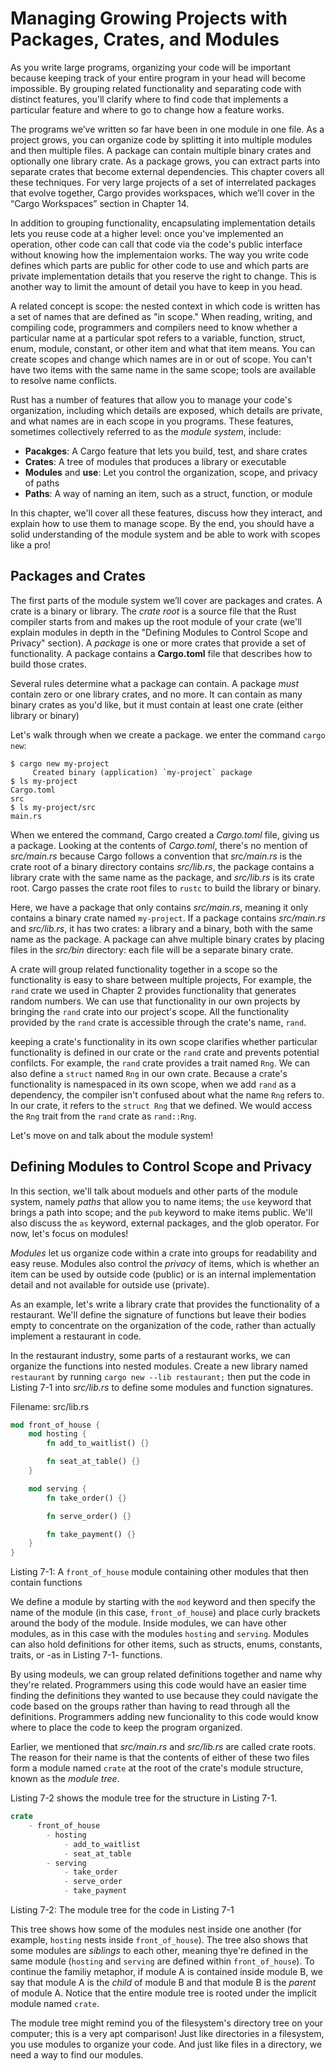 # Managing Growing Projects with Packages, Crates, and Modules

As you write
large programs,
organizing your code will be important
because keeping track
of your entire program
in your head will become impossible.
By grouping related functionality
and separating code
with distinct features,
you'll clarify where to find code
that implements a particular feature
and where to go to change
how a feature works.

The programs we’ve written so far have been in one module in one file. As a project grows, you can organize code by splitting it into multiple modules and then multiple files. A package can contain multiple binary crates and optionally one library crate. As a package grows, you can extract parts into separate crates that become external dependencies. This chapter covers all these techniques. For very large projects of a set of interrelated packages that evolve together, Cargo provides workspaces, which we’ll cover in the “Cargo Workspaces” section in Chapter 14.

In addition to grouping functionality,
encapsulating implementation details
lets you reuse code at a higher level:
once you've implemented an operation,
other code can call that code
via the code's public interface without knowing how
the implementaion works.
The way you write code
defines which parts
are public for other code
to use and which parts are
private implementation details
that you reserve the
right to change.
This is another way to limit the amount of detail
you have to keep in you head.

A related concept is scope:
the nested context
in which code is written
has a set of names
that are defined as "in scope."
When reading, writing, and compiling code,
programmers and compilers need to
know whether a particular name at a
particular spot
refers to a variable, function, struct, enum, module, constant, or other item and what that item means.
You can create scopes
and change which names
are in or out of scope.
You can't have two items
with the same name in the
same scope;
tools are available to resolve name conflicts.

Rust has a number of features that allow you to
manage your code's organization,
including which details are exposed,
which details are private,
and what names are in each scope in you programs.
These features,
sometimes collectively referred
to as the _module system_,
include:

- **Pacakges**: A Cargo feature that lets you build, test, and share crates
- **Crates**: A tree of modules that produces a library or executable
- **Modules** and **use**: Let you control the organization, scope, and privacy of paths
- **Paths**: A way of naming an item, such as a struct, function, or module

In this chapter,
we'll cover all these features,
discuss how they interact,
and explain how to use them to manage scope.
By the end, you should have a solid understanding of the module system and be able to work with scopes like a pro!

## Packages and Crates

The first parts of the module system we’ll cover are packages and crates.
A crate is a binary or library.
The _crate root_ is a source file
that the Rust compiler starts from and makes up the root module
of your crate
(we'll explain modules in depth in the "Defining Modules to Control Scope and Privacy" section).
A _package_ is one or more crates that provide a set of functionality.
A package contains a **Cargo.toml** file
that describes how to build those crates.

Several rules determine
what a package can contain.
A package _must_ contain zero or one library crates,
and no more.
It can contain as many binary crates as you'd like,
but it must contain at least one crate (either library or binary)

Let's walk through
when we create a package.
we enter the command `cargo new`:

```
$ cargo new my-project
     Created binary (application) `my-project` package
$ ls my-project
Cargo.toml
src
$ ls my-project/src
main.rs
```

When we entered the command, Cargo created a _Cargo.toml_ file,
giving us a package.
Looking at the contents of _Cargo.toml_,
there's no mention of _src/main.rs_ because Cargo follows a convention
that _src/main.rs_ is the crate root
of a binary directory
contains _src/lib.rs_,
the package contains a library crate
with the same name as the package,
and _src/lib.rs_ is its crate root.
Cargo passes the crate root files
to `rustc` to build
the library or binary.

Here, we have a package that only
contains _src/main.rs_,
meaning it only contains a binary
crate named `my-project`.
If a package contains _src/main.rs_ and _src/lib.rs_,
it has two crates:
a library and a binary,
both with the same name
as the package.
A package can ahve multiple binary crates
by placing files in the _src/bin_ directory:
each file will be a separate binary crate.

A crate will group related functionality
together in a scope
so the functionality is easy to share between multiple projects,
For example,
the `rand` crate we used in Chapter 2
provides functionality that generates
random numbers.
We can use that functionality
in our own projects
by bringing the `rand` crate into our project's scope.
All the functionality provided
by the `rand` crate is accessible
through the crate's name, `rand`.

keeping a crate's functionality
in its own scope
clarifies whether particular functionality is defined in our crate
or the `rand` crate
and prevents potential confilcts.
For example,
the `rand` crate
provides a trait named `Rng`.
We can also define a `struct` named `Rng` in our own crate. Because a crate's functionality is namespaced in its own scope, when we add `rand` as a dependency,
the compiler isn't confused about
what the name `Rng` refers to.
In our crate,
it refers to the `struct Rng` that we defined.
We would access the `Rng` trait
from the `rand` crate as `rand::Rng`.

Let's move on and talk about the module system!

## Defining Modules to Control Scope and Privacy

In this section,
we'll talk about moduels
and other parts
of the module system,
namely _paths_ that
allow you to name items;
the `use` keyword that brings a path
into scope;
and the `pub` keyword to make items public.
We'll also discuss the `as` keyword,
external packages,
and the glob operator.
For now,
let's focus on modules!

_Modules_ let us organize code
within a crate into groups
for readability and easy reuse.
Modules also control the _privacy_ of items,
which is whether an item
can be used by outside code (public)
or is an internal implementation detail and not available for
outside use (private).

As an example,
let's write a library crate that
provides the functionality of a restaurant.
We'll define the signature of functions
but leave their bodies empty to concentrate on the
organization of the code,
rather than actually implement a restaurant in code.

In the restaurant industry,
some parts of a restaurant works,
we can organize the functions
into nested modules.
Create a new library named `restaurant`
by running `cargo new --lib restaurant;`
then put the code in Listing 7-1 into _src/lib.rs_
to define some modules and function signatures.

Filename: src/lib.rs

```rs
mod front_of_house {
    mod hosting {
        fn add_to_waitlist() {}

        fn seat_at_table() {}
    }

    mod serving {
        fn take_order() {}

        fn serve_order() {}

        fn take_payment() {}
    }
}
```

Listing 7-1: A `front_of_house` module containing other modules that then contain functions

We define a module
by starting with
the `mod` keyword and then
specify the name of the module
(in this case, `front_of_house`)
and place curly brackets
around the body
of the module.
Inside modules,
we can have other modules,
as in this case with the modules `hosting` and `serving`.
Modules can also hold
definitions for other items,
such as structs,
enums, constants, traits,
or -as in Listing 7-1- functions.

By using modeuls,
we can group related
definitions together
and name why they're related.
Programmers using this code would have an easier time
finding the definitions they wanted
to use because they could navigate
the code based on the groups
rather than having to read through
all the definitions.
Programmers adding new funcionality
to this code
would know where to place the code
to keep the program organized.

Earlier, we mentioned
that _src/main.rs_
and _src/lib.rs_
are called crate roots.  
The reason for their name
is that the contents of either of these
two files form a module named
`crate` at the root
of the crate's module structure,
known as the _module tree_.

Listing 7-2 shows the module tree for the structure in Listing 7-1.

```rs
crate
    - front_of_house
        - hosting
            - add_to_waitlist
            - seat_at_table
        - serving
            - take_order
            - serve_order
            - take_payment
```

Listing 7-2: The module tree for the code in Listing 7-1

This tree shows how
some of the modules nest inside
one another
(for example, `hosting` nests inside `front_of_house`).
The tree also shows that
some modules are _siblings_
to each other,
meaning thye're defined in the same module
(`hosting` and `serving` are defined within `front_of_house`).
To continue the familiy metaphor,
if module A is contained inside module B,
we say that module A is the _child_ of module B
and that module B is the _parent_ of module A.
Notice that the entire module tree is rooted
under the implicit module named `crate`.

The module tree might remind you of the
filesystem's directory tree on your computer;
this is a very apt comparison!
Just like directories in a filesystem,
you use modules to organize your code.
And just like files in a directory,
we need a way to find our modules.
